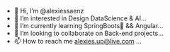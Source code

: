 - 👋 Hi, I’m @alexiessaenz
- 👀 I’m interested in Design DataScience & AI...
- 🌱 I’m currently learning SpringBoots🌱 && Angular...
- 💞️ I’m looking to collaborate on Back-end projects...
- 📫 How to reach me alexies.up@live.com ...

<!---
feeewq3/feeewq3 is a ✨ special ✨ repository because its `README.md` (this file) appears on your GitHub profile.
You can click the Preview link to take a look at your changes.
--->
